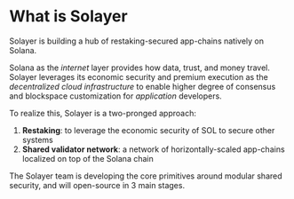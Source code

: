 # What is Solayer

Solayer is building a hub of restaking-secured app-chains natively on Solana.&#x20;

Solana as the _internet_ layer provides how data, trust, and money travel. Solayer leverages its economic security and premium execution as the _decentralized cloud infrastructure_ to enable higher degree of consensus and blockspace customization for _application_ developers.

To realize this, Solayer is a two-pronged approach:&#x20;

1. **Restaking**: to leverage the economic security of SOL to secure other systems
2. **Shared validator network**: a network of horizontally-scaled app-chains localized on top of the Solana chain

The Solayer team is developing the core primitives around modular shared security, and will open-source in 3 main stages.&#x20;

